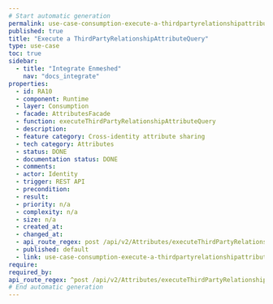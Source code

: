 ```yaml
---
# Start automatic generation
permalink: use-case-consumption-execute-a-thirdpartyrelationshipattributequery
published: true
title: "Execute a ThirdPartyRelationshipAttributeQuery"
type: use-case
toc: true
sidebar:
  - title: "Integrate Enmeshed"
    nav: "docs_integrate"
properties:
  - id: RA10
  - component: Runtime
  - layer: Consumption
  - facade: AttributesFacade
  - function: executeThirdPartyRelationshipAttributeQuery
  - description:
  - feature category: Cross-identity attribute sharing
  - tech category: Attributes
  - status: DONE
  - documentation status: DONE
  - comments:
  - actor: Identity
  - trigger: REST API
  - precondition:
  - result:
  - priority: n/a
  - complexity: n/a
  - size: n/a
  - created_at:
  - changed_at:
  - api_route_regex: post /api/v2/Attributes/executeThirdPartyRelationshipAttributeQuery
  - published: default
  - link: use-case-consumption-execute-a-thirdpartyrelationshipattributequery
require:
required_by:
api_route_regex: ^post /api/v2/Attributes/executeThirdPartyRelationshipAttributeQuery$
# End automatic generation
---
```

